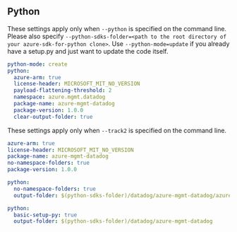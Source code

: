 ## Python

These settings apply only when `--python` is specified on the command line.
Please also specify `--python-sdks-folder=<path to the root directory of your azure-sdk-for-python clone>`.
Use `--python-mode=update` if you already have a setup.py and just want to update the code itself.

```yaml !$(track2)
python-mode: create
python:
  azure-arm: true
  license-header: MICROSOFT_MIT_NO_VERSION
  payload-flattening-threshold: 2
  namespace: azure.mgmt.datadog
  package-name: azure-mgmt-datadog
  package-version: 1.0.0
  clear-output-folder: true
```

These settings apply only when `--track2` is specified on the command line.

``` yaml $(track2)
azure-arm: true
license-header: MICROSOFT_MIT_NO_VERSION
package-name: azure-mgmt-datadog
no-namespace-folders: true
package-version: 1.0.0
```

``` yaml $(python) && $(python-mode) == 'update'
python:
  no-namespace-folders: true
  output-folder: $(python-sdks-folder)/datadog/azure-mgmt-datadog/azure/mgmt/datadog
```

``` yaml $(python) && $(python-mode) == 'create'
python:
  basic-setup-py: true
  output-folder: $(python-sdks-folder)/datadog/azure-mgmt-datadog
```
